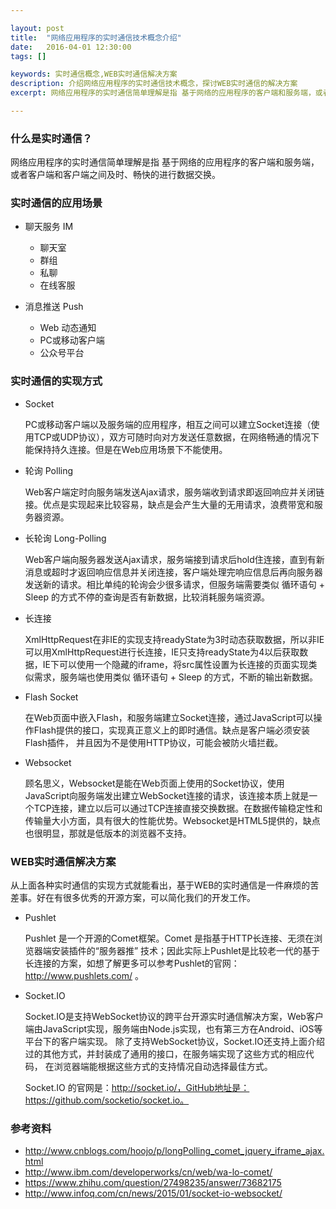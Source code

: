 ```yaml
---

layout: post
title:  "网络应用程序的实时通信技术概念介绍"
date:   2016-04-01 12:30:00
tags: []

keywords: 实时通信概念,WEB实时通信解决方案
description: 介绍网络应用程序的实时通信技术概念，探讨WEB实时通信的解决方案
excerpt: 网络应用程序的实时通信简单理解是指 基于网络的应用程序的客户端和服务端，或者客户端和客户端之间及时、畅快的进行数据交换，本文介绍网络应用程序的实时通信技术概念，探讨WEB实时通信的解决方案

---
```



### 什么是实时通信？

网络应用程序的实时通信简单理解是指 基于网络的应用程序的客户端和服务端，或者客户端和客户端之间及时、畅快的进行数据交换。


### 实时通信的应用场景

* 聊天服务 IM 

    * 聊天室
    * 群组
    * 私聊
    * 在线客服

* 消息推送 Push

    * Web 动态通知
    * PC或移动客户端
    * 公众号平台


### 实时通信的实现方式


* Socket

    PC或移动客户端以及服务端的应用程序，相互之间可以建立Socket连接（使用TCP或UDP协议），双方可随时向对方发送任意数据，在网络畅通的情况下能保持持久连接。但是在Web应用场景下不能使用。

* 轮询 Polling

    Web客户端定时向服务端发送Ajax请求，服务端收到请求即返回响应并关闭链接。优点是实现起来比较容易，缺点是会产生大量的无用请求，浪费带宽和服务器资源。 

* 长轮询 Long-Polling

    Web客户端向服务器发送Ajax请求，服务端接到请求后hold住连接，直到有新消息或超时才返回响应信息并关闭连接，客户端处理完响应信息后再向服务器发送新的请求。相比单纯的轮询会少很多请求，但服务端需要类似 循环语句 + Sleep 的方式不停的查询是否有新数据，比较消耗服务端资源。

* 长连接

    XmlHttpRequest在非IE的实现支持readyState为3时动态获取数据，所以非IE可以用XmlHttpRequest进行长连接，IE只支持readyState为4以后获取数据，IE下可以使用一个隐藏的iframe，将src属性设置为长连接的页面实现类似需求，服务端也使用类似 循环语句 + Sleep 的方式，不断的输出新数据。

* Flash Socket

    在Web页面中嵌入Flash，和服务端建立Socket连接，通过JavaScript可以操作Flash提供的接口，实现真正意义上的即时通信。缺点是客户端必须安装Flash插件， 并且因为不是使用HTTP协议，可能会被防火墙拦截。 

* Websocket
    
    顾名思义，Websocket是能在Web页面上使用的Socket协议，使用JavaScript向服务端发出建立WebSocket连接的请求，该连接本质上就是一个TCP连接，建立以后可以通过TCP连接直接交换数据。在数据传输稳定性和传输量大小方面，具有很大的性能优势。Websocket是HTML5提供的，缺点也很明显，那就是低版本的浏览器不支持。


### WEB实时通信解决方案

从上面各种实时通信的实现方式就能看出，基于WEB的实时通信是一件麻烦的苦差事。好在有很多优秀的开源方案，可以简化我们的开发工作。

* Pushlet

    Pushlet 是一个开源的Comet框架。Comet 是指基于HTTP长连接、无须在浏览器端安装插件的“服务器推” 技术；因此实际上Pushlet是比较老一代的基于长连接的方案，如想了解更多可以参考Pushlet的官网：http://www.pushlets.com/ 。

* Socket.IO

    Socket.IO是支持WebSocket协议的跨平台开源实时通信解决方案，Web客户端由JavaScript实现，服务端由Node.js实现，也有第三方在Android、iOS等平台下的客户端实现。 除了支持WebSocket协议，Socket.IO还支持上面介绍过的其他方式，并封装成了通用的接口，在服务端实现了这些方式的相应代码， 在浏览器端能根据这些方式的支持情况自动选择最佳方式。

    Socket.IO 的官网是：http://socket.io/，GitHub地址是：https://github.com/socketio/socket.io。


### 参考资料

* http://www.cnblogs.com/hoojo/p/longPolling_comet_jquery_iframe_ajax.html
* http://www.ibm.com/developerworks/cn/web/wa-lo-comet/
* https://www.zhihu.com/question/27498235/answer/73682175
* http://www.infoq.com/cn/news/2015/01/socket-io-websocket/

